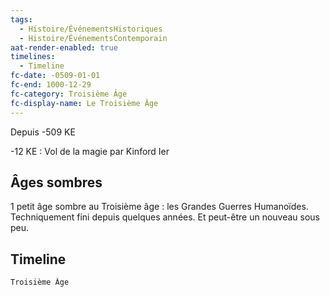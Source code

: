 ```yaml
---
tags:
  - Histoire/ÉvénementsHistoriques
  - Histoire/ÉvénementsContemporain
aat-render-enabled: true
timelines:
  - Timeline
fc-date: -0509-01-01
fc-end: 1000-12-29
fc-category: Troisième Âge
fc-display-name: Le Troisième Âge
---
```

Depuis -509 KE

-12 KE : Vol de la magie par Kinford Ier

## Âges sombres
1 petit âge sombre au Troisième âge : les Grandes Guerres Humanoïdes. Techniquement fini depuis quelques années.
Et peut-être un nouveau sous peu.

## Timeline
```aat-vertical
Troisième Âge
```

